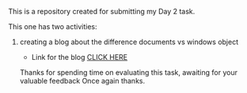 This is a repository created for submitting my Day 2 task.

This one has two activities:

1. creating a blog about the difference documents vs windows object
   - Link for the blog [CLICK HERE](https://medium.com/@ramkivimal/day-2-task-1-difference-between-documents-and-windows-object-44f06c47638d)

   Thanks for spending time on evaluating this task, awaiting for your valuable feedback Once again thanks.